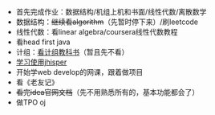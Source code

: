 - 首先完成作业：数据结构/机组上机和书面/线性代数/离散数学
- 数据结构：~~继续看algorithm~~（先暂时停下来）/刷leetcode
- 线性代数：看linear algebra/coursera线性代数教程
- 看head first java
- 计组：<u>看计组教科书</u>（暂且先不看）
- <u>学习使用jhisper</u>
- 开始学web develop的网课，跟着做项目
- 看《老友记》
- ~~看完idea官网文档~~（先不用熟悉所有的，基本功能都会了）
- 做TPO oj

